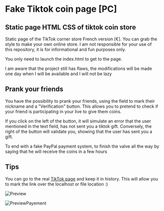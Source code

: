 # Fake Tiktok coin page [PC]

## Static page HTML CSS of tiktok coin store
Static page of the TikTok corner store French version [€]. You can grab the style to make your own online store. 
I am not responsible for your use of this repository, it is for informational and fun purposes only.

You only need to launch the index.html to get to the page.

I am aware that the project still has flaws, the modifications will be made one day when I will be available and I will not be lazy


## Prank your friends
You have the possibility to prank your friends, using the field to mark their nickname and a "Verification" button. This allows you to pretend to check if your friend is participating in your live to give them coins.

If you click on the left of the button, it will simulate an error that the user mentioned in the text field, has not sent you a tiktok gift.
Conversely, the right of the button will validate you, showing that the user has sent you a gift.

To end with a fake PayPal payment system, to finish the valve all the way by saying that he will receive the coins in a few hours


## Tips
You can go to the real [TikTok page](https://www.tiktok.com/coin?lang=fr) and keep it in history. This will allow you to mark the link over the localhost or file location :)

![Preview](https://imgur.com/a/oGJ27gA)

![PreviewPayement](https://imgur.com/a/y2A1hM8)